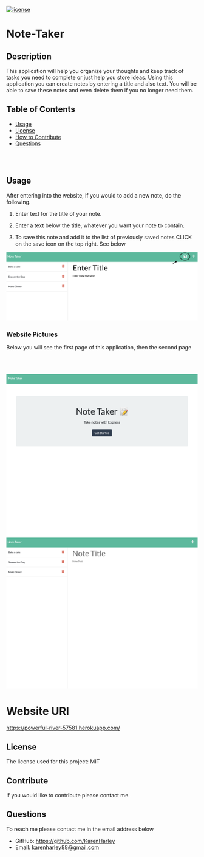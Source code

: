 [![license](https://img.shields.io/github/license/DAVFoundation/captain-n3m0.svg?style=flat-square)](https://github.com/DAVFoundation/captain-n3m0/blob/master/LICENSE)

# Note-Taker

## Description

This application will help you organize your thoughts and keep track of tasks you need to complete or just help you store ideas. Using this application you can create notes by entering a title and also text. You will be able to save these notes and even delete them if you no longer need them.

## Table of Contents

- [Usage](#usage)
- [License](#license)
- [How to Contribute](#contribute)
- [Questions](#questions)

<br/>
<br/>
  
  ## Usage
After entering into the website, if you would to add a new note, do the following.

1. Enter text for the title of your note.

2. Enter a text below the title, whatever you want your note to contain.

3. To save this note and add it to the list of previously saved notes CLICK on the save icon on the top right. See below

![note](./pics/note.png)

### Website Pictures

Below you will see the first page of this application, then the second page

<br/>
<br/>

![first page](./pics/first-page.png)
![second page](./pics/website.png)

# Website URl

https://powerful-river-57581.herokuapp.com/


## License

The license used for this project: MIT

## Contribute

If you would like to contribute please contact me.

## Questions

To reach me please contact me in the email address below

- GitHub: https://github.com/KarenHarley
- Email: karenharley88@gmail.com
